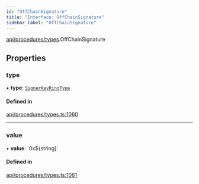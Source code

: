 ```yaml
---
id: "OffChainSignature"
title: "Interface: OffChainSignature"
sidebar_label: "OffChainSignature"
---
```


[api/procedures/types](../../../../../modules/API/Procedures/Types/Types.md).OffChainSignature

## Properties

### type

• **type**: [`SignerKeyRingType`](../../../../../enums/API/Procedures/Types/SignerKeyRingType/SignerKeyRingType.md)

#### Defined in

[api/procedures/types.ts:1060](https://github.com/PolymeshAssociation/polymesh-sdk/blob/8a9e72221/src/api/procedures/types.ts#L1060)

___

### value

• **value**: \`0x$\{string}\`

#### Defined in

[api/procedures/types.ts:1061](https://github.com/PolymeshAssociation/polymesh-sdk/blob/8a9e72221/src/api/procedures/types.ts#L1061)
